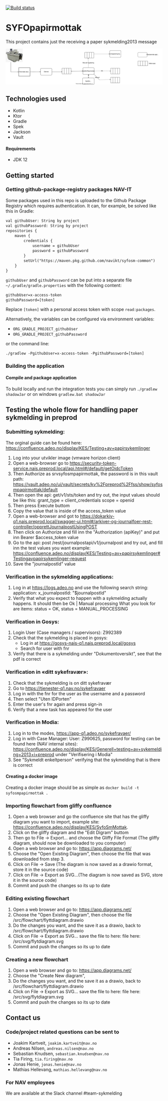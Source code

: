 [![Build status](https://github.com/navikt/syfosmpapirmottak/workflows/Deploy%20to%20dev%20and%20prod/badge.svg)](https://github.com/navikt/syfosmpapirmottak/workflows/Deploy%20to%20dev%20and%20prod/badge.svg)

# SYFOpapirmottak
This project contains just the receiving a paper sykmelding2013 message

<img src="./src/svg/flyttdiagram.svg" alt="Image of the flow of the paper sykmelding application">

## Technologies used
* Kotlin
* Ktor
* Gradle
* Spek
* Jackson
* Vault

#### Requirements

* JDK 12

## Getting started
### Getting github-package-registry packages NAV-IT
Some packages used in this repo is uploaded to the Github Package Registry which requires authentication. It can, for example, be solved like this in Gradle:
```
val githubUser: String by project
val githubPassword: String by project
repositories {
    maven {
        credentials {
            username = githubUser
            password = githubPassword
        }
        setUrl("https://maven.pkg.github.com/navikt/syfosm-common")
    }
}
```

`githubUser` and `githubPassword` can be put into a separate file `~/.gradle/gradle.properties` with the following content:

```                                                     
githubUser=x-access-token
githubPassword=[token]
```

Replace `[token]` with a personal access token with scope `read:packages`.

Alternatively, the variables can be configured via environment variables:

* `ORG_GRADLE_PROJECT_githubUser`
* `ORG_GRADLE_PROJECT_githubPassword`

or the command line:

```
./gradlew -PgithubUser=x-access-token -PgithubPassword=[token]
```

### Building the application
#### Compile and package application
To build locally and run the integration tests you can simply run `./gradlew shadowJar` or on windows 
`gradlew.bat shadowJar`

## Testing the whole flow for handling paper sykmelding in preprod
### Submitting sykmelding:
The orginal guide can be found here: https://confluence.adeo.no/display/KES/Testing+av+papirsykemlinger
1. Log into your utvikler image (vmware horizon client)
2. Open a web-browser go to https://security-token-service.nais.preprod.local/api.html#/default/getOidcToken
3. Then Authorize as srvsyfosmpapirmottak, the password is in this vault path: https://vault.adeo.no/ui/vault/secrets/kv%2Fpreprod%2Ffss/show/syfosmpapirmottak/default
4. Then open the api: get/v1/sts/token and try out, the input values should be like this:
grant_type = client_credentials 
scope = openid
5. Then press Execute buttom
6. Copy the value that is inside of the access_token value
7. Open a web-browser and got to https://dokarkiv-q1.nais.preprod.local/swagger-ui.html#/arkiver-og-journalfoer-rest-controller/opprettJournalpostUsingPOST
8. Then click on Authorize and fill inn the "Authorization  (apiKey)" and put inn Bearer $access_token value
9. Go to the api: post /rest/journalpostapi/v1/journalpost and try out, and fill inn the test values you want example:
https://confluence.adeo.no/display/KES/Testing+av+papirsykemlinger#Testingavpapirsykemlinger-request
10. Save the "journalpostId" value

### Verification in the sykmelding applications:
1. Log in at https://logs.adeo.no and use the following search string: application: x_journalpostId: "$journalpostId"
2. Verify that what you expect to happen with a sykmelding actually happens. It should then be Ok | Manual processing
   What you look for are items: status = OK, status = MANUAL_PROCESSING 

### Verification in Gosys:
1. Login User (Case managers / supervisors):
   Z992389
2. Check that the sykmelding is placed in gosys:
   - Log in at https://gosys-nais-q1.nais.preprod.local/gosys
   - Search for user with fnr
3. Verify that there is a sykmelding under "Dokumentoversikt", see that the pdf is correct


### Verification in «ditt sykefravær»:
1. Check that the sykmelding is on ditt sykefravær
2. Go to https://tjenester-q1.nav.no/sykefravaer
3. Log in with the fnr for the user as the username and a password
3. Then select "Uten IDPorten"
4. Enter the user's fnr again and press sign-in
5. Verify that a new task has appeared for the user

### Verification in Modia:
1. Log in to the modes, https://app-q1.adeo.no/sykefravaer/
2. Log in with Case Manager: User: Z990625, password for testing can be found here (NAV internal sites):
   https://confluence.adeo.no/display/KES/Generell+testing+av+sykemelding+2013+i+preprod under "Verifisering i Modia"
3. See "Sykmeldt enkeltperson" verifying that the sykmelding that is there is correct

#### Creating a docker image
Creating a docker image should be as simple as `docker build -t syfosmpapirmottak .`


### Importing flowchart from gliffy confluence
1. Open a web browser and go the confluence site that has the gliffy diagram you want to import, example site:
https://confluence.adeo.no/display/KES/SyfoSmMottak.
2. Click on the gliffy diagram and the "Edit Digram" buttom
3. Then go to File -> Export... and choose the Gliffy File Format (The gliffy diagram, should now be downloaded to you computer)
4. Open a web browser and go to: https://app.diagrams.net/
5. Choose the "Open Existing Diagram", then choose the file that was downloaded from step 3.
6. Click on File -> Save (The diagram is now saved as a drawio format, store it in the source code)
7. Click on File -> Export as SVG...(The diagram is now saved as SVG, store it in the source code)
8. Commit and push the changes so its up to date

### Editing existing flowchart
1. Open a web browser and go to: https://app.diagrams.net/
2. Choose the "Open Existing Diagram", then choose the file /src/flowchart/flyttdiagram.drawio
3. Do the changes you want, and the save it as a drawio, back to /src/flowchart/flyttdiagram.drawio
4. Click on File -> Export as SVG... save the file to here: file here: /src/svg/flytdiagram.svg
5. Commit and push the changes so its up to date

### Creating a new flowchart
1. Open a web browser and go to: https://app.diagrams.net/
2. Choose the "Create New diagram",
3. Do the changes you want, and the save it as a drawio, back to /src/flowchart/flyttdiagram.drawio
4. Click on File -> Export as SVG... save the file to here: file here: /src/svg/flytdiagram.svg
5. Commit and push the changes so its up to date

## Contact us
### Code/project related questions can be sent to
* Joakim Kartveit, `joakim.kartveit@nav.no`
* Andreas Nilsen, `andreas.nilsen@nav.no`
* Sebastian Knudsen, `sebastian.knudsen@nav.no`
* Tia Firing, `tia.firing@nav.no`
* Jonas Henie, `jonas.henie@nav.no`
* Mathias Hellevang, `mathias.hellevang@nav.no`

### For NAV employees
We are available at the Slack channel #team-sykmelding
